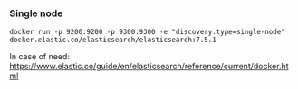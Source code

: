 ### Single node

```
docker run -p 9200:9200 -p 9300:9300 -e "discovery.type=single-node" docker.elastic.co/elasticsearch/elasticsearch:7.5.1
```

In case of need: https://www.elastic.co/guide/en/elasticsearch/reference/current/docker.html
